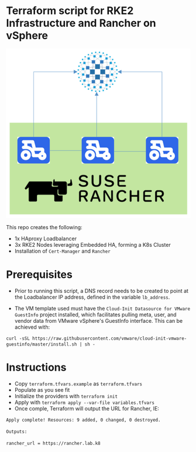 # Terraform script for RKE2 Infrastructure and Rancher on vSphere

![Architecture Diagram](./Images/Architecture.png)

This repo creates the following:

* 1x HAproxy Loadbalancer
* 3x RKE2 Nodes leveraging Embedded HA, forming a K8s Cluster
* Installation of `Cert-Manager` and `Rancher` 

# Prerequisites

* Prior to running this script, a DNS record needs to be created to point at the Loadbalancer IP address, defined in the variable `lb_address`.

* The VM template used must have the `Cloud-Init Datasource for VMware GuestInfo` project installed, which facilitates pulling meta, user, and vendor data from VMware vSphere's GuestInfo interface. This can be achieved with:

```
curl -sSL https://raw.githubusercontent.com/vmware/cloud-init-vmware-guestinfo/master/install.sh | sh -
```

# Instructions

* Copy `terraform.tfvars.example` as `terraform.tfvars`
* Populate as you see fit
* Initialize the providers with  `terraform init`
* Apply with `terraform apply --var-file variables.tfvars`
* Once comple, Terraform will output the URL for Rancher, IE:

```
Apply complete! Resources: 9 added, 0 changed, 0 destroyed.

Outputs:

rancher_url = https://rancher.lab.k8
```
